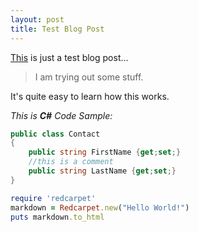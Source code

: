 ```yaml
---
layout: post
title: Test Blog Post
---
```

[This](http://contra.gr) is just a test blog post...

> I am trying out some stuff.

It's quite easy to learn how this works.

*This is **C#** Code Sample:*

```csharp
public class Contact
{
	public string FirstName {get;set;}
	//this is a comment
	public string LastName {get;set;}
}
```



```ruby
require 'redcarpet'
markdown = Redcarpet.new("Hello World!")
puts markdown.to_html
```